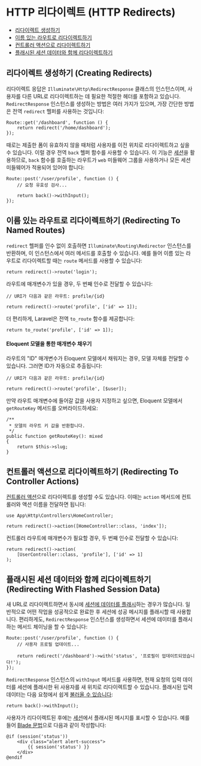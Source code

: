 # HTTP 리다이렉트 (HTTP Redirects)

- [리다이렉트 생성하기](#creating-redirects)
- [이름 있는 라우트로 리다이렉트하기](#redirecting-named-routes)
- [컨트롤러 액션으로 리다이렉트하기](#redirecting-controller-actions)
- [플래시된 세션 데이터와 함께 리다이렉트하기](#redirecting-with-flashed-session-data)

<a name="creating-redirects"></a>
## 리다이렉트 생성하기 (Creating Redirects)

리다이렉트 응답은 `Illuminate\Http\RedirectResponse` 클래스의 인스턴스이며, 사용자를 다른 URL로 리다이렉트하는 데 필요한 적절한 헤더를 포함하고 있습니다. `RedirectResponse` 인스턴스를 생성하는 방법은 여러 가지가 있으며, 가장 간단한 방법은 전역 `redirect` 헬퍼를 사용하는 것입니다:

```
Route::get('/dashboard', function () {
    return redirect('/home/dashboard');
});
```

때로는 제출한 폼이 유효하지 않을 때처럼 사용자를 이전 위치로 리다이렉트하고 싶을 수 있습니다. 이럴 경우 전역 `back` 헬퍼 함수를 사용할 수 있습니다. 이 기능은 [세션](/docs/10.x/session)을 활용하므로, `back` 함수를 호출하는 라우트가 `web` 미들웨어 그룹을 사용하거나 모든 세션 미들웨어가 적용되어 있어야 합니다:

```
Route::post('/user/profile', function () {
    // 요청 유효성 검사...

    return back()->withInput();
});
```

<a name="redirecting-named-routes"></a>
## 이름 있는 라우트로 리다이렉트하기 (Redirecting To Named Routes)

`redirect` 헬퍼를 인수 없이 호출하면 `Illuminate\Routing\Redirector` 인스턴스를 반환하며, 이 인스턴스에서 여러 메서드를 호출할 수 있습니다. 예를 들어 이름 있는 라우트로 리다이렉트할 때는 `route` 메서드를 사용할 수 있습니다:

```
return redirect()->route('login');
```

라우트에 매개변수가 있을 경우, 두 번째 인수로 전달할 수 있습니다:

```
// URI가 다음과 같은 라우트: profile/{id}

return redirect()->route('profile', ['id' => 1]);
```

더 편리하게, Laravel은 전역 `to_route` 함수를 제공합니다:

```
return to_route('profile', ['id' => 1]);
```

<a name="populating-parameters-via-eloquent-models"></a>
#### Eloquent 모델을 통한 매개변수 채우기

라우트의 "ID" 매개변수가 Eloquent 모델에서 채워지는 경우, 모델 자체를 전달할 수 있습니다. 그러면 ID가 자동으로 추출됩니다:

```
// URI가 다음과 같은 라우트: profile/{id}

return redirect()->route('profile', [$user]);
```

만약 라우트 매개변수에 들어갈 값을 사용자 지정하고 싶으면, Eloquent 모델에서 `getRouteKey` 메서드를 오버라이드하세요:

```
/**
 * 모델의 라우트 키 값을 반환합니다.
 */
public function getRouteKey(): mixed
{
    return $this->slug;
}
```

<a name="redirecting-controller-actions"></a>
## 컨트롤러 액션으로 리다이렉트하기 (Redirecting To Controller Actions)

[컨트롤러 액션](/docs/10.x/controllers)으로 리다이렉트를 생성할 수도 있습니다. 이때는 `action` 메서드에 컨트롤러와 액션 이름을 전달하면 됩니다:

```
use App\Http\Controllers\HomeController;

return redirect()->action([HomeController::class, 'index']);
```

컨트롤러 라우트에 매개변수가 필요할 경우, 두 번째 인수로 전달할 수 있습니다:

```
return redirect()->action(
    [UserController::class, 'profile'], ['id' => 1]
);
```

<a name="redirecting-with-flashed-session-data"></a>
## 플래시된 세션 데이터와 함께 리다이렉트하기 (Redirecting With Flashed Session Data)

새 URL로 리다이렉트하면서 동시에 [세션에 데이터를 플래시](/docs/10.x/session#flash-data)하는 경우가 많습니다. 일반적으로 어떤 작업을 성공적으로 완료한 후 세션에 성공 메시지를 플래시할 때 사용합니다. 편리하게도, `RedirectResponse` 인스턴스를 생성하면서 세션에 데이터를 플래시하는 메서드 체이닝을 할 수 있습니다:

```
Route::post('/user/profile', function () {
    // 사용자 프로필 업데이트...

    return redirect('/dashboard')->with('status', '프로필이 업데이트되었습니다!');
});
```

`RedirectResponse` 인스턴스의 `withInput` 메서드를 사용하면, 현재 요청의 입력 데이터를 세션에 플래시한 뒤 사용자를 새 위치로 리다이렉트할 수 있습니다. 플래시된 입력 데이터는 다음 요청에서 쉽게 [불러올 수 있습니다](/docs/10.x/requests#retrieving-old-input):

```
return back()->withInput();
```

사용자가 리다이렉트된 후에는 [세션](/docs/10.x/session)에서 플래시된 메시지를 표시할 수 있습니다. 예를 들어 [Blade 문법](/docs/10.x/blade)으로 다음과 같이 작성합니다:

```
@if (session('status'))
    <div class="alert alert-success">
        {{ session('status') }}
    </div>
@endif
```